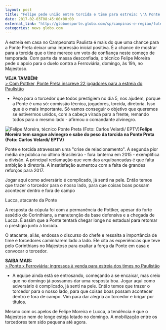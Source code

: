 ```yaml
---
layout: post
title: "Felipe pede união entre torcida e time para estreia: \"A Ponte Preta é uma só\" "
date: 2017-02-03T08:45:00+00:00
external_link: "http://globoesporte.globo.com/sp/campinas-e-regiao/futebol/times/ponte-preta/noticia/2017/02/felipe-pede-uniao-entre-torcida-e-time-para-estreia-ponte-preta-e-uma-so.html"
categories: news globo.com
---
```

A estreia em casa no Campeonato Paulista é mais do que uma chance para a Ponte Preta deixar uma impressão inicial positiva. É a chance de mostrar para a torcida que o time merece um voto de confiança neste começo de temporada. Com parte da massa desconfiada, o técnico Felipe Moreira pede o apoio para o duelo contra a Ferroviária, domingo, às 19h, no Majestoso.

**VEJA TAMBÉM:**  
[\>&nbsp;Com Pottker, Ponte Preta inscreve 22 jogadores para a estreia do Paulistão](http://globoesporte.globo.com/sp/campinas-e-regiao/futebol/times/ponte-preta/noticia/2017/02/com-pottker-ponte-preta-inscreve-22-jogadores-para-estreia-do-paulistao.html)

- Peço para o torcedor que todos prestigiem no dia 5, nos ajudem, porque a Ponte é uma só: comissão técnica, jogadores, torcida, diretoria. Isso que é o mais importante. Só vamos conseguir o objetivo que queremos se estivermos unidos, com a cabeça virada para a frente, remando todos para o mesmo lado - afirmou o comandante alvinegro.&nbsp;

 ![Felipe Moreira, técnico Ponte Preta (Foto: Carlos Velardi/ EPTV)](http://s2.glbimg.com/M4WZT0ncKxV6lj4RlAJguIb0rH8=/0x0:1050x547/690x360/s.glbimg.com/es/ge/f/original/2017/01/25/felipemoreira.jpg "Felipe Moreira, técnico Ponte Preta (Foto: Carlos Velardi/ EPTV)")**Felipe Moreira tem sangue alvinegro e sabe do peso da torcida na Ponte Preta (Foto: Carlos Velardi/ EPTV)**

Ponte e torcida atravessam uma "crise de relacionamento". A segunda pior média de pública no último Brasileirão - fora lanterna em 2015 - exemplifica a divisão. A principal reclamação que vem das arquibancadas é que falta ambição à diretoria. A insatisfação aumentou com a falta de grandes reforços para 2017.

Jogar aqui como adversário é complicado, já senti na pele. Então temos que trazer o torcedor para o nosso lado, para que coisas boas possam acontecer dentro e fora de campo&nbsp;

Lucca, atacante da Ponte

A resposta da cúpula foi com a permanência de Pottker, apesar do forte assédio do Corinthians, a manutenção da base defensiva e a chegada de Lucca. É assim que a Ponte tentará chegar longe no estadual para retomar o prestígio junto à torcida.&nbsp;

O atacante, aliás, endossa o discurso do chefe e ressalta a importância de time e torcedores caminharem lado a lado. Ele cita as experiências que teve pelo Corinthians no Majestoso para exaltar a força da Ponte em casa e convocar o torcedor.&nbsp;

**SAIBA MAIS:**  
[\>&nbsp;Ponte x Ferroviária: ingressos à venda para estreia dos times no Paulistão](http://globoesporte.globo.com/sp/campinas-e-regiao/futebol/campeonato-paulista/noticia/2017/02/ponte-x-ferroviaria-ingressos-venda-para-estreia-dos-times-no-paulistao.html#equipe-ponte-preta)

- A equipe ainda está se entrosando, começando a se encaixar, mas creio que no domingo já possamos dar uma resposta boa. Jogar aqui como adversário é complicado, já senti na pele. Então temos que trazer o torcedor para o nosso lado, para que coisas boas possam acontecer dentro e fora de campo. Vim para dar alegria ao torcedor e brigar por títulos.&nbsp;

Mesmo com os apelos de Felipe Moreira e Lucca, a tendência é que o Majestoso nem de longe esteja lotado no domingo. A mobilização entre os torcedores tem sido pequena até agora.&nbsp;

